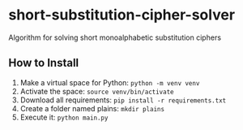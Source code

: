 # short-substitution-cipher-solver
Algorithm for solving short monoalphabetic substitution ciphers

## How to Install
1. Make a virtual space for Python: `python -m venv venv`
2. Activate the space: `source venv/bin/activate`
3. Download all requirements: `pip install -r requirements.txt`
4. Create a folder named plains: `mkdir plains`
5. Execute it: `python main.py`
